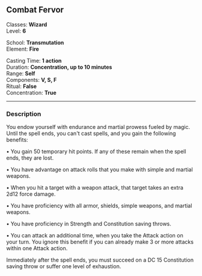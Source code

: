 ## Combat Fervor

Classes: **Wizard**  
Level: **6**  

School: **Transmutation**  
Element: **Fire**  

Casting Time: **1 action**  
Duration: **Concentration, up to 10 minutes**  
Range: **Self**  
Components: **V, S, F**  
Ritual: **False**  
Concentration: **True**  

------

### Description

You endow yourself with endurance and martial prowess fueled by magic. Until the spell ends, you can't cast spells, and you gain the following benefits:

• You gain 50 temporary hit points. If any of these remain when the spell ends, they are lost.

• You have advantage on attack rolls that you make with simple and martial weapons.

• When you hit a target with a weapon attack, that target takes an extra 2d12 force damage.

• You have proficiency with all armor, shields, simple weapons, and martial weapons.

• You have proficiency in Strength and Constitution saving throws.

• You can attack an additional time, when you take the Attack action on your turn. You ignore this benefit if you can already make 3 or more attacks within one Attack action.

Immediately after the spell ends, you must succeed on a DC 15 Constitution saving throw or suffer one level of exhaustion.